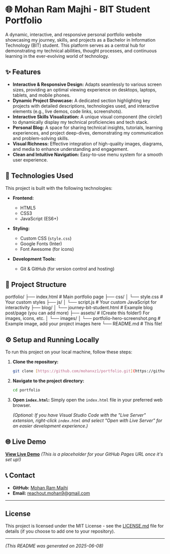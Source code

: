 # 🌐 Mohan Ram Majhi - BIT Student Portfolio


A dynamic, interactive, and responsive personal portfolio website showcasing my journey, skills, and projects as a Bachelor in Information Technology (BIT) student. This platform serves as a central hub for demonstrating my technical abilities, thought processes, and continuous learning in the ever-evolving world of technology.

## ✨ Features

* **Interactive & Responsive Design:** Adapts seamlessly to various screen sizes, providing an optimal viewing experience on desktops, laptops, tablets, and mobile phones.
* **Dynamic Project Showcase:** A dedicated section highlighting key projects with detailed descriptions, technologies used, and interactive elements (e.g., live demos, code links, screenshots).
* **Interactive Skills Visualization:** A unique visual component (the circle!) to dynamically display my technical proficiencies and tech stack.
* **Personal Blog:** A space for sharing technical insights, tutorials, learning experiences, and project deep-dives, demonstrating my communication and problem-solving skills.
* **Visual Richness:** Effective integration of high-quality images, diagrams, and media to enhance understanding and engagement.
* **Clean and Intuitive Navigation:** Easy-to-use menu system for a smooth user experience.

## 🚀 Technologies Used

This project is built with the following technologies:

* **Frontend:**
    * HTML5
    * CSS3
    * JavaScript (ES6+)
   
* **Styling:**
    * Custom CSS (`style.css`)
    * Google Fonts (Inter)
    * Font Awesome (for icons)
* **Development Tools:**
    * Git & GitHub (for version control and hosting)


## 📂 Project Structure
portfolio/
├── index.html                  # Main portfolio page
├── css/
│   └── style.css               # Your custom styles
├── js/
│   └── script.js               # Your custom JavaScript for interactivity
├── blog/
│   └── journey-bit-student.html # Example blog post/page (you can add more)
├── assets/                     # (Create this folder!) For images, icons, etc.
│   └── images/
│       └── portfolio-hero-screenshot.png # Example image, add your project images here
└── README.md                   # This file!


## ⚙️ Setup and Running Locally

To run this project on your local machine, follow these steps:

1.  **Clone the repository:**
    ```bash
    git clone [https://github.com/mohanxz1/portfolio.git](https://github.com/mohanxz1/portfolio.git)
    ```
2.  **Navigate to the project directory:**
    ```bash
    cd portfolio
    ```
3.  **Open `index.html`:** Simply open the `index.html` file in your preferred web browser.

    *(Optional: If you have Visual Studio Code with the "Live Server" extension, right-click `index.html` and select "Open with Live Server" for an easier development experience.)*

## 🌐 Live Demo

[**View Live Demo**](https://mohanxz1.github.io/firstsite/) *(This is a placeholder for your GitHub Pages URL once it's set up!)*

## 📞 Contact

* **GitHub:** [Mohan Ram Majhi](https://github.com/mohanxz1)
* **Email:** reachout.mohan9@gmail.com

---

## License

This project is licensed under the MIT License - see the [LICENSE.md](LICENSE.md) file for details (if you choose to add one to your repository).

---
*(This README was generated on 2025-06-08)*
